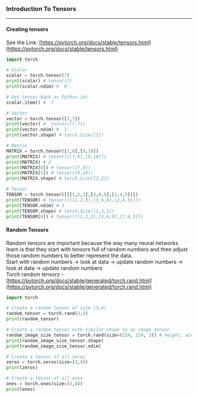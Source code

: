 ### Introduction To Tensors
____
#### Creating tensors
See the Link: [https://pytorch.org/docs/stable/tensors.html](https://pytorch.org/docs/stable/tensors.html) <br>
```python
import torch

# Scalar
scalar = torch.tensor(7)
print(scalar) # tensor(7)
print(scalar.ndim) #  0

# Get tensor back as Python int
scalar.item() #  7

# Vector
vector = torch.tensor([7,7])
print(vector) #  tensor([7,7])
print(vector.ndim) #  1
print(vector.shape) # torch.Size([2]) 

# Matrix
MATRIX = torch.tensor([7,8],[9,10])
print(MATRIX) # tensor([[7,8],[9,10]])
print(MATRIX) # 2
print(MATRIX[0]) # tensor([7,8])
print(MATRIX[1]) # tensor([9,10])
print(MATRIX.shape) # torch.Size([2,2])

# Tensor
TENSOR = torch.tensor([[[1,2,3],[3,6,9],[2,4,5]]])
print(TENSOR) # tensor([[[1,2,3],[3,6,9],[2,4,5]]])
print(TENSOR.ndim) # 3
print(TENSOR.shape) # torch.Size([1,3,3])
print(TENSOR[0]) # tensor([[1,2,3],[3,6,9],[2,4,5]])

```

#### Random Tensors
Random tensors are important because the way many neural networks learn is that they start with tensors full of random numbers and then adjust those random numbers 
to better represent the data.<br>
Start with random numbers -> look at data -> update random numbers -> look at data -> update random numbers<br>
Torch random tensors - [https://pytorch.org/docs/stable/generated/torch.rand.html](https://pytorch.org/docs/stable/generated/torch.rand.html)
```python
import torch

# Create a random tensor of size (3,4)
random_tensor = torch.rand(3,4)
print(random_tensor)

# Create a random tensor with similar shape to an image tensor
random_image_size_tensor = torch.rand(size=(224, 224, 3)) # height, width, colour channels (R, G, B)
print(random_image_size_tensor.shape)
print(random_image_size_tensor.ndim)

# Create a tensor of all zeros
zeros = torch.zeros(size=(3,4))
print(zeros)

# Create a tensor of all ones
ones = torch.ones(size=(3,4))
print(ones)

```